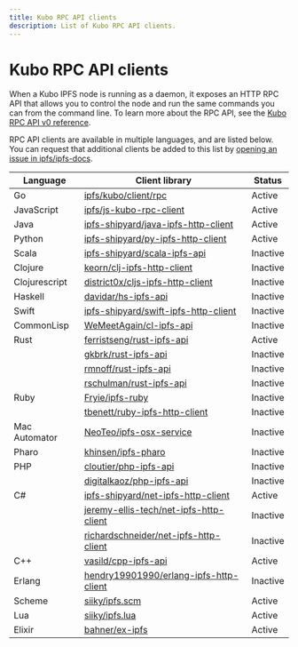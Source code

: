 ```yaml
---
title: Kubo RPC API clients
description: List of Kubo RPC API clients.
---
```


# Kubo RPC API clients

When a Kubo IPFS node is running as a daemon, it exposes an HTTP RPC API that allows you to control the node and run the same commands you can from the command line. To learn more about the RPC API, see the [Kubo RPC API v0 reference](./kubo/rpc.md).

RPC API clients are available in multiple languages, and are listed below. You can request that additional clients be added to this list by [opening an issue in ipfs/ipfs-docs](https://github.com/ipfs/ipfs-docs/issues/new?assignees=&labels=need%2Ftriage&projects=&template=open_an_issue.md&title=).


| Language      | Client library                                            | Status              |
|---------------|-----------------------------------------------------------|---------------------|
| Go            | [ipfs/kubo/client/rpc](https://pkg.go.dev/github.com/ipfs/kubo/client/rpc)                | Active              |
| JavaScript    | [ipfs/js-kubo-rpc-client](https://www.npmjs.com/package/kubo-rpc-client)  | Active |
| Java          | [ipfs-shipyard/java-ipfs-http-client](https://github.com/ipfs-shipyard/java-ipfs-http-client)     | Active              |
| Python        | [ipfs-shipyard/py-ipfs-http-client](https://github.com/ipfs-shipyard/py-ipfs-http-client)       | Active |
| Scala         | [ipfs-shipyard/scala-ipfs-api](https://github.com/ipfs-shipyard/scala-ipfs-api)            | Inactive |
| Clojure       | [keorn/clj-ipfs-http-client](https://github.com/keorn/clj-ipfs-http-client)              | Inactive |
| Clojurescript | [district0x/cljs-ipfs-http-client](https://github.com/district0x/cljs-ipfs-http-client)  | Inactive |
| Haskell       | [davidar/hs-ipfs-api](https://github.com/davidar/hs-ipfs-api)                     | Inactive |
| Swift         | [ipfs-shipyard/swift-ipfs-http-client](https://github.com/ipfs-shipyard/swift-ipfs-http-client)    | Inactive |
| CommonLisp    | [WeMeetAgain/cl-ipfs-api](https://github.com/WeMeetAgain/cl-ipfs-api)                 | Inactive |
| Rust          | [ferristseng/rust-ipfs-api](https://github.com/ferristseng/rust-ipfs-api)               | Active |
|               | [gkbrk/rust-ipfs-api](https://github.com/gkbrk/rust-ipfs-api)                     | Inactive |
|               | [rmnoff/rust-ipfs-api](https://github.com/rmnoff/rust-ipfs-api)                    | Inactive |
|               | [rschulman/rust-ipfs-api](https://github.com/rschulman/rust-ipfs-api)                 | Inactive |
| Ruby          | [Fryie/ipfs-ruby](https://github.com/Fryie/ipfs-ruby)                         | Inactive |
|               | [tbenett/ruby-ipfs-http-client](https://github.com/tbenett/ruby-ipfs-http-client)           | Inactive   |
| Mac Automator | [NeoTeo/ipfs-osx-service](https://github.com/NeoTeo/ipfs-osx-service)                 | Inactive |
| Pharo         | [khinsen/ipfs-pharo](https://github.com/khinsen/ipfs-pharo)                      | Inactive   |
| PHP           | [cloutier/php-ipfs-api](https://github.com/cloutier/php-ipfs-api)                   | Inactive |
|               | [digitalkaoz/php-ipfs-api](https://github.com/digitalkaoz/php-ipfs-api)                | Inactive |
| C#            | [ipfs-shipyard/net-ipfs-http-client](https://github.com/ipfs-shipyard/net-ipfs-http-client) | Active |
|               | [jeremy-ellis-tech/net-ipfs-http-client](https://github.com/jeremy-ellis-tech/net-ipfs-http-client)  | Inactive |
|               | [richardschneider/net-ipfs-http-client](https://github.com/richardschneider/net-ipfs-http-client)   | Inactive   |
| C++           | [vasild/cpp-ipfs-api](https://github.com/vasild/cpp-ipfs-api)                    | Active   |
| Erlang        | [hendry19901990/erlang-ipfs-http-client](https://github.com/hendry19901990/erlang-ipfs-http-client) | Inactive |
| Scheme        | [siiky/ipfs.scm](https://git.sr.ht/~siiky/ipfs.scm) | Active |
| Lua           | [siiky/ipfs.lua](https://git.sr.ht/~siiky/ipfs.lua) | Active |
| Elixir        | [bahner/ex-ipfs](https://github.com/bahner/ex-ipfs) | Active |
